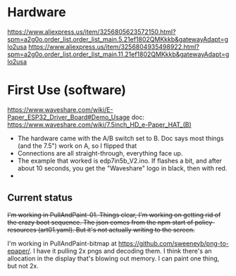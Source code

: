 # Hardware
https://www.aliexpress.us/item/3256805623572150.html?spm=a2g0o.order_list.order_list_main.5.21ef1802QMKkkb&gatewayAdapt=glo2usa
https://www.aliexpress.us/item/3256804935498922.html?spm=a2g0o.order_list.order_list_main.11.21ef1802QMKkkb&gatewayAdapt=glo2usa

# First Use (software)
https://www.waveshare.com/wiki/E-Paper_ESP32_Driver_Board#Demo_Usage
doc: https://www.waveshare.com/wiki/7.5inch_HD_e-Paper_HAT_(B)

* The hardware came with the A/B switch set to B.  Doc says most things (and the 7.5") work on A, so I flipped that
* Connections are all straight-through, everything face up.  
* The example that worked is edp7in5b_V2.ino.  If flashes a bit, and after about 10 seconds, you get the "Waveshare" logo in black, then with red.
* 

## Current status
~~I'm working in PullAndPaint-01.  Things clear, I'm working on getting rid of the crazy boot sequence. The json comes from the npm start of policy-resources (art01.yaml).  But it's not actually writing to the screen.~~

I'm working in PullAndPaint-bitmap at https://github.com/sweeneyb/png-to-epaper/.  I have it pulling 2x pngs and decoding them.  I think there's an allocation in the display that's blowing out memory.  I can paint one thing, but not 2x.  
